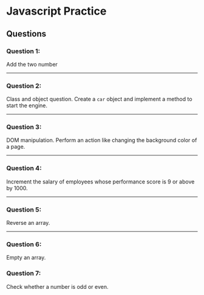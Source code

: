 # Javascript Practice

## Questions

### **Question 1:**

Add the two number

---

### **Question 2:**

Class and object question. Create a `car` object and implement a method to start the engine.

---

### **Question 3:**

DOM manipulation. Perform an action like changing the background color of a page.

---

### **Question 4:**

Increment the salary of employees whose performance score is 9 or above by 1000.

---

### **Question 5:**

Reverse an array.

---

### **Question 6:**

Empty an array.

### **Question 7:**

Check whether a number is odd or even.


